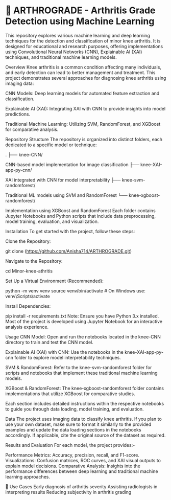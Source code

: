 # 🦴 ARTHROGRADE - Arthritis Grade Detection using Machine Learning

This repository explores various machine learning and deep learning techniques for the detection and classification of minor knee arthritis. It is designed for educational and research purposes, offering implementations using Convolutional Neural Networks (CNN), Explainable AI (XAI) techniques, and traditional machine learning models.

Overview Knee arthritis is a common condition affecting many individuals, and early detection can lead to better management and treatment. This project demonstrates several approaches for diagnosing knee arthritis using imaging data:

CNN Models: Deep learning models for automated feature extraction and classification.

Explainable AI (XAI): Integrating XAI with CNN to provide insights into model predictions.

Traditional Machine Learning: Utilizing SVM, RandomForest, and XGBoost for comparative analysis.

Repository Structure The repository is organized into distinct folders, each dedicated to a specific model or technique:

. ├── knee-CNN/

CNN-based model implementation for image classification
├── knee-XAI-app-py-cnn/

XAI integrated with CNN for model interpretability
├── knee-svm-randomforest/

Traditional ML models using SVM and RandomForest
└── knee-xgboost-randomforest/

Implementation using XGBoost and RandomForest
Each folder contains Jupyter Notebooks and Python scripts that include data preprocessing, model training, evaluation, and visualization.

Installation To get started with the project, follow these steps:

Clone the Repository:

git clone (https://github.com/Anisha714/ARTHROGRADE.git)

Navigate to the Repository:

cd Minor-knee-athritis

Set Up a Virtual Environment (Recommended):

python -m venv venv source venv/bin/activate # On Windows use: venv\Scripts\activate

Install Dependencies:

pip install -r requirements.txt 
Note: Ensure you have Python 3.x installed. Most of the project is developed using Jupyter Notebook for an interactive analysis experience.

Usage CNN Model: Open and run the notebooks located in the knee-CNN directory to train and test the CNN model.

Explainable AI (XAI) with CNN: Use the notebooks in the knee-XAI-app-py-cnn folder to explore model interpretability techniques.

SVM & RandomForest: Refer to the knee-svm-randomforest folder for scripts and notebooks that implement these traditional machine learning models.

XGBoost & RandomForest: The knee-xgboost-randomforest folder contains implementations that utilize XGBoost for comparative studies.

Each section includes detailed instructions within the respective notebooks to guide you through data loading, model training, and evaluation.

Data The project uses imaging data to classify knee arthritis. If you plan to use your own dataset, make sure to format it similarly to the provided examples and update the data loading sections in the notebooks accordingly. If applicable, cite the original source of the dataset as required.

Results and Evaluation For each model, the project provides:-

Performance Metrics: Accuracy, precision, recall, and F1-score.
Visualizations: Confusion matrices, ROC curves, and XAI visual outputs to explain model decisions.
Comparative Analysis: Insights into the performance differences between deep learning and traditional machine learning approaches.

🏥 Use Cases
Early diagnosis of arthritis severity
Assisting radiologists in interpreting results
Reducing subjectivity in arthritis grading
